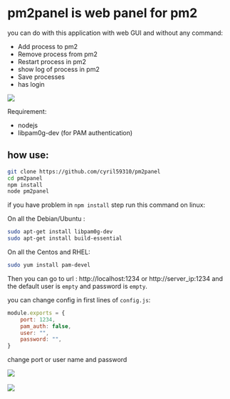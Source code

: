 # pm2panel is web panel for pm2

you can do with this application with web GUI and without any command:

 * Add process to pm2
 * Remove process from pm2
 * Restart process in pm2
 * show log of process in pm2
 * Save processes
 * has login

![](http://4uploader.com/upload/file/201804_1/pm2%20gif5acc753a.gif)

Requirement:

 * nodejs
 * libpam0g-dev (for PAM authentication)

## how use:


```bash
git clone https://github.com/cyril59310/pm2panel
cd pm2panel
npm install
node pm2panel
```

if you have problem in `npm install` step run this command on linux:

On all the Debian/Ubuntu :
```bash
sudo apt-get install libpam0g-dev
sudo apt-get install build-essential
```
On all the Centos and RHEL:
```bash
sudo yum install pam-devel
```


Then you can go to url : http://localhost:1234 or http://server_ip:1234 and the default user is `empty` and password is `empty`.


you can change config in first lines of `config.js`:

```javascript
module.exports = {
    port: 1234,
    pam_auth: false,
    user: "",
    password: "",
}
```

change port or user name and password

<img src="https://www.uplooder.net/img/image/15/fd8d1c8ed2ea1e09e558f423ff2925ae/login-pm2.png" />
<br /><br />
<img src="https://www.uplooder.net/img/image/10/f9f161252a89283a2f5aa85b2b1e1718/pm2index.png" />
